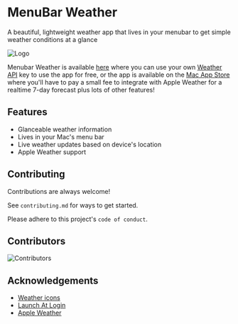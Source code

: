 
# MenuBar Weather

A beautiful, lightweight weather app that lives in your menubar to get simple weather conditions at a glance


![Logo](https://is5-ssl.mzstatic.com/image/thumb/Purple123/v4/22/05/fd/2205fd56-f4fd-9ceb-4280-e5eb798cf9d0/AppIcon-85-220-0-4-2x.png/460x0w.webp)

Menubar Weather is available [here](https://github.com/Nathan1258/Menubar-Weather/releases/) where you can use your own [Weather API](https://www.weatherapi.com) key to use the app for free, or the app is available on the [Mac App Store ](https://apps.apple.com/gb/app/menubar-weather/id1662381447) where you'll have to pay a small fee to integrate with Apple Weather for a realtime 7-day forecast plus lots of other features!



## Features

- Glanceable weather information
- Lives in your Mac's menu bar 
- Live weather updates based on device's location
- Apple Weather support


## Contributing

Contributions are always welcome!

See `contributing.md` for ways to get started.

Please adhere to this project's `code of conduct`.

## Contributors 

![Contributors](https://contrib.rocks/image?repo=Nathan1258/Menubar-Weather)

## Acknowledgements

 - [Weather icons](https://www.figma.com/@zvosh)
 - [Launch At Login](https://github.com/sindresorhus/LaunchAtLogin)
 - [Apple Weather](https://developer.apple.com/weatherkit/data-source-attribution/)

